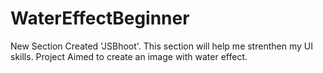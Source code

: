 # WaterEffectBeginner
New Section Created 'JSBhoot'. This section will help me strenthen my UI skills. Project Aimed to create an image with water effect.
